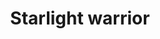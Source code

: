 --- 
title: Starlight warrior
description:
price: "50.00"
category: 
images: 
    - /assets/img/warrior.png
order: 514
---